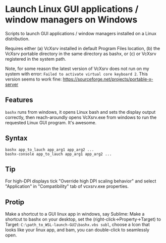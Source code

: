 # Launch Linux GUI applications / window managers on Windows

Scripts to launch GUI applications / window managers installed on a Linux distribution.

Requires either (a) VcXsrv installed in default Program Files location, (b) the VcXsrv portable directory in the same directory as bashx, or (c) or VcXsrv registered in the system path.

Note, for some reason the latest version of VcXsrv does not run on my system with error: `Failed to activate virtual core keyboard 2`. This version seems to work fine: https://sourceforge.net/projects/portable-x-server

## Features

`bashx` runs from windows, it opens Linux bash and sets the display output correctly, then reach-aroundly opens VcXsrv.exe from windows to run the requested Linux GUI program. It's awesome.

## Syntax

`bashx app_to_lauch app_arg1 app_arg2 ... ` <br>
`bashx-console app_to_lauch app_arg1 app_arg2 ... `

## Tip

For high-DPI displays tick "Override high DPI scaling behavior" and select "Application" in "Compatibility" tab of vcxsrv.exe properties.

## Protip
Make a shortcut to a GUI linux app in windows, say Sublime: Make a shortcut to bashx on your desktop, set the (right-click->Property->Target) to Target: `C:\path_to_WSL-launch-GUI\bashx.vbs subl`, choose a Icon that looks like your linux app, and bam, you can double-click to seamlessly open.
